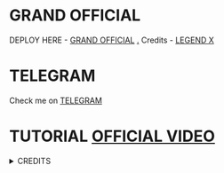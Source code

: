 # GRAND OFFICIAL

DEPLOY HERE - [GRAND OFFICIAL](https://dashboard.heroku.com/new?button-url=https%3A%2F%2Fgithub.com%2FUsermax77%2FGRANDROBOT&template=https%3A%2F%2Fgithub.com%2FUsermax77%2FGRANDROBOT)
[.](https://heroku.com/deploy)
Credits - [LEGEND X](https://t.me/legendx22)

# TELEGRAM
Check me on [TELEGRAM](https://t.me/grand50_bot)
# TUTORIAL [OFFICIAL VIDEO](https://youtu.be/JK9cLTDZUR0)

<details>
<summary> CREDITS </summary>
<h1> LEGEND X </h1>
<h1> PROBOY X </h1>
<h1> TEAMLEGEND </h1>
</details>
